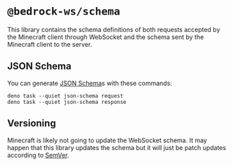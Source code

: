 # `@bedrock-ws/schema`

This library contains the schema definitions of both requests accepted by the
Minecraft client through WebSocket and the schema sent by the Minecraft client
to the server.

## JSON Schema

You can generate [JSON Schema][]s with these commands:

```console
deno task --quiet json-schema request
deno task --quiet json-schema response
```

## Versioning

Minecraft is likely not going to update the WebSocket schema. It may happen
that this library updates the schema but it will just be patch updates
according to [SemVer][].

[JSON Schema]: https://json-schema.org/
[SemVer]: https://semver.org/
